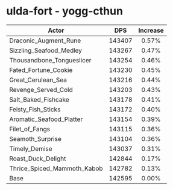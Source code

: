 # ulda-fort - yogg-cthun
| Actor | DPS | Increase |
|---|:---:|:---:|
|Draconic_Augment_Rune|143407|0.57%|
|Sizzling_Seafood_Medley|143267|0.47%|
|Thousandbone_Tongueslicer|143254|0.46%|
|Fated_Fortune_Cookie|143230|0.45%|
|Great_Cerulean_Sea|143216|0.44%|
|Revenge_Served_Cold|143203|0.43%|
|Salt_Baked_Fishcake|143178|0.41%|
|Feisty_Fish_Sticks|143172|0.40%|
|Aromatic_Seafood_Platter|143154|0.39%|
|Filet_of_Fangs|143115|0.36%|
|Seamoth_Surprise|143104|0.36%|
|Timely_Demise|143037|0.31%|
|Roast_Duck_Delight|142844|0.17%|
|Thrice_Spiced_Mammoth_Kabob|142782|0.13%|
|Base|142595|0.00%|
